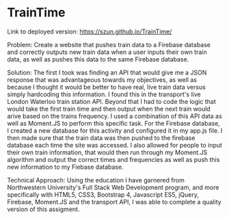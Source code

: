 # TrainTime

Link to deployed version: https://szun.github.io/TrainTime/


Problem: Create a website that pushes train data to a Firebase database and correctly outputs new train data when a user inputs their own train data, as well as pushes this data to the same Firebase database. 

Solution: The first I took was finding an API that would give me a JSON response that was advantageous towards my objectives, as well as because I thought it would be better to have real, live train data versus simply hardcoding this information. I found this in the transport's live London Waterloo train station API. Beyond that I had to code the logic that would take the first train time and then output when the next train would arive based on the trains frequency. I used a combination of this API data as well as Moment.JS to perform this specific task. For the Firebase database, I created a new database for this activity and configured it in my app.js file. I then made sure that the train data was then pushed to the firebase database each time the site was accessed. I also allowed for people to input their own train information, that would then run through my Moment.JS algorithm and output the correct times and frequencies as well as push this new information to my Fiebase database.

Technical Approach: Using the education I have garnered from Northwestern University's Full Stack Web Development program, and more specifically with HTML5, CSS3, Bootstrap 4, Javascript ES5, jQuery, Firebase, Moment.JS and the transport API, I was able to complete a quality version of this assigment. 
